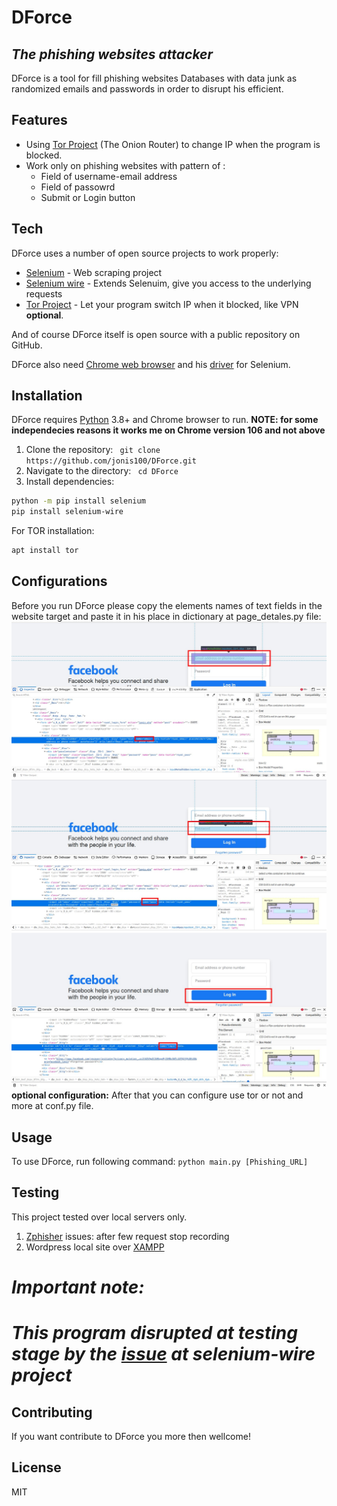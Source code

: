 # DForce

## _The phishing websites attacker_

DForce is a tool for fill phishing websites Databases with
data junk as randomized emails and passwords in order to disrupt his efficient.


## Features

- Using [Tor Project] (The Onion Router) to change IP when the program is blocked.
- Work only on phishing websites with pattern of :
    - Field of username-email address
    - Field of passowrd
    - Submit or Login button


## Tech

DForce uses a number of open source projects to work properly:

- [Selenium] - Web scraping project
- [Selenium wire] - Extends Selenuim, give you access to the underlying requests
- [Tor Project] - Let your program switch IP when it blocked, like VPN **optional**.


And of course DForce itself is open source with a public repository on GitHub.

DForce also need [Chrome web browser](https://www.google.com/chrome/?brand=CHBD&brand=CHBD&gclid=EAIaIQobChMI1tuC9tWm_AIVehoGAB2_PQe3EAAYASABEgIwl_D_BwE&gclsrc=aw.ds) and his [driver](https://chromedriver.chromium.org/downloads) for Selenium.

## Installation

DForce requires [Python](https://www.python.org/) 3.8+ and Chrome browser to run.
**NOTE: for some independecies reasons it works me on Chrome version 106 and not above**
1. Clone the repository: ``` git clone https://github.com/jonis100/DForce.git```
2. Navigate to the directory: ``` cd DForce```
3. Install dependencies:
```sh
python -m pip install selenium  
pip install selenium-wire
```

For TOR installation:

```sh
apt install tor
```

## Configurations 

Before you run DForce please copy the elements names of text fields in the website target and paste it in his place in dictionary at page_detales.py file:
![alt text](https://github.com/jonis100/DForce/blob/main/Images/Screenshot1eddited.jpg)
![alt text](https://github.com/jonis100/DForce/blob/main/Images/Screenshot2eddited.jpg)
![alt text](https://github.com/jonis100/DForce/blob/main/Images/Screenshot3eddited.jpg)
**optional configuration:** After that you can configure use tor or not and more at conf.py file. 

## Usage 
To use DForce, run following command: ```python main.py [Phishing_URL]```

## Testing

This project tested over local servers only.
1. [Zphisher](https://github.com/htr-tech/zphisher) 
    issues: after few request stop recording
2. Wordpress local site over [XAMPP](https://www.apachefriends.org/)
    

# *Important note:*
# *This program disrupted at testing stage by the [issue](https://github.com/wkeeling/selenium-wire/issues/628) at selenium-wire project*

## Contributing
If you want contribute to DForce you more then wellcome!

## License

MIT


   [Tor Project]: <https://www.torproject.org/>
   [Selenium]: <https://www.selenium.dev/>
   [Selenium wire]:  <https://pypi.org/project/selenium-wire/>


